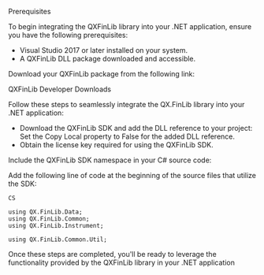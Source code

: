 Prerequisites

To begin integrating the QXFinLib library into your .NET application, ensure you have the following prerequisites:

- Visual Studio 2017 or later installed on your system.
- A QXFinLib DLL package downloaded and accessible.

Download your QXFinLib package from the following link:

QXFinLib Developer Downloads

Follow these steps to seamlessly integrate the QX.FinLib library into your .NET application:

- Download the QXFinLib SDK and add the DLL reference to your project:
Set the Copy Local property to False for the added DLL reference.
- Obtain the license key required for using the QXFinLib SDK.

Include the QXFinLib SDK namespace in your C# source code:

Add the following line of code at the beginning of the source files that utilize the SDK:

```
CS

using QX.FinLib.Data;
using QX.FinLib.Common;
using QX.FinLib.Instrument;

using QX.FinLib.Common.Util;
```

Once these steps are completed, you'll be ready to leverage the functionality provided by the QXFinLib library in your .NET application